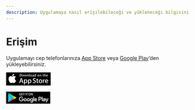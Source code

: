 ```yaml
---
description: Uygulamaya nasıl erişilebileceği ve yükleneceği bilgisini verir.
---
```


# Erişim

Uygulamayı cep telefonlarınıza [App Store](https://www.apple.com/tr/app-store/) veya [Google Play](https://play.google.com/store?hl=tr)’den yükleyebilirsiniz.

![](../.gitbook/assets/appstore%20%281%29%20%281%29.png)

![](../.gitbook/assets/playstore.png)

